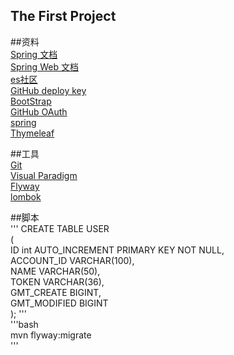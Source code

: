 ## The First Project
##资料<br>
[Spring 文档](https://spring.io/guides)<br>
[Spring Web 文档](https://spring.io/guides/gs/serving-web-content)<br>
[es社区](https://elasticsearch.cn/explore)<br>
[GitHub deploy key](https://developer.github.com/v3/guides/managing-deploy-keys/#deploy-keys)<br>
[BootStrap](v3.bootcss.com)<br>
[GitHub OAuth](https://developer.github.com/apps/building-oauth-apps/creating-an-oauth-app/)<br>
[spring](https://docs.spring.io/spring-boot/docs/2.0.0.RC1/reference/htmlsingle/#boot-features-embedded-database-support)<br>
[Thymeleaf](https://www.thymeleaf.org/doc/tutorials/3.0/usingthymeleaf.html#setting-attribute-values)  


##工具<br>
[Git](https://git-scm.com/download)<br>
[Visual Paradigm](https://www.visual-paradigm.com/cn/)<br>
[Flyway](https://flywaydb.org/getstarted/firststeps/maven)<br>
[lombok](https://projectlombok.org/)  

##脚本<br>
'''
CREATE TABLE USER  
(  
    ID int AUTO_INCREMENT PRIMARY KEY NOT NULL,  
    ACCOUNT_ID VARCHAR(100),  
    NAME VARCHAR(50),  
    TOKEN VARCHAR(36),  
    GMT_CREATE BIGINT,  
    GMT_MODIFIED BIGINT  
);
'''  
'''bash  
mvn flyway:migrate  
'''